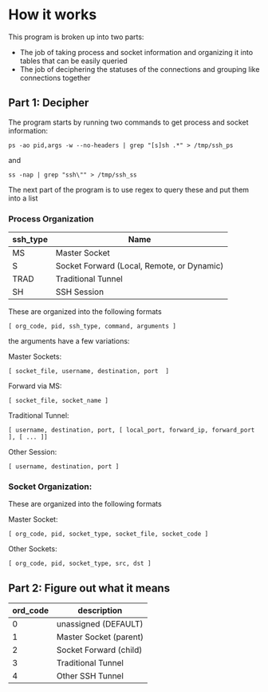 # How it works
This program is broken up into two parts:
- The job of taking process and socket information and organizing it into tables that can be easily queried
- The job of deciphering the statuses of the connections and grouping like connections together
## Part 1: Decipher 
The program starts by running two commands to get process and socket information:
```
ps -ao pid,args -w --no-headers | grep "[s]sh .*" > /tmp/ssh_ps
```
and
```
ss -nap | grep "ssh\"" > /tmp/ssh_ss
```

The next part of the program is to use regex to query these and put them into a list

### Process Organization
| ssh_type| Name |
| - | - |
|MS | Master Socket |
| S | Socket Forward (Local, Remote, or Dynamic) |
| TRAD | Traditional Tunnel |
| SH | SSH Session |

These are organized into the following formats

```
[ org_code, pid, ssh_type, command, arguments ]
```

the arguments have a few variations:

Master Sockets:
```
[ socket_file, username, destination, port  ]
```
Forward via MS:
```
[ socket_file, socket_name ]
```
Traditional Tunnel:
```
[ username, destination, port, [ local_port, forward_ip, forward_port ], [ ... ]]
```
Other Session:
```
[ username, destination, port ]
```
### Socket Organization:
These are organized into the following formats

Master Socket:
```
[ org_code, pid, socket_type, socket_file, socket_code ]
```
Other Sockets:
```
[ org_code, pid, socket_type, src, dst ]
```
## Part 2: Figure out what it means
| ord_code | description |
| - | - |
| 0 | unassigned (DEFAULT) |
| 1 | Master Socket (parent) |
| 2 | Socket Forward (child) |
| 3 | Traditional Tunnel |
| 4 | Other SSH Tunnel |
